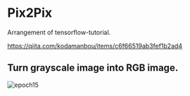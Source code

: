 # Pix2Pix
Arrangement of tensorflow-tutorial.

https://qiita.com/kodamanbou/items/c6f66519ab3fef1b2ad4

## Turn grayscale image into RGB image.
![epoch15](https://user-images.githubusercontent.com/18856994/125189248-11efa800-e272-11eb-9853-b340ace1db6f.png)
